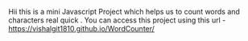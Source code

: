 Hii this is a mini Javascript Project which helps us to count words and characters real quick .
You can access this project using this url - https://vishalgit1810.github.io/WordCounter/



